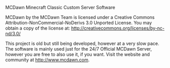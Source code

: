 MCDawn Minecraft Classic Custom Server Software

MCDawn by the MCDawn Team is licensed under a Creative Commons Attribution-NonCommercial-NoDerivs 3.0 Unported License.
You may obtain a copy of the license at: http://creativecommons.org/licenses/by-nc-nd/3.0/

This project is old but still being developed, however at a very slow pace.
The software is mainly used just for the 24/7 Official MCDawn Server, however you are free to also use it, if you want.
Visit the website and community at http://www.mcdawn.com.